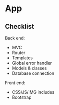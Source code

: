 # App

## Checklist

Back end:

- MVC
- Router
- Templates
- Global error handler
- Models & classes
- Database connection

Front end:

- CSS/JS/IMG includes
- Bootstrap
